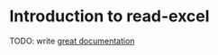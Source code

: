 # Introduction to read-excel

TODO: write [great documentation](http://jacobian.org/writing/great-documentation/what-to-write/)
